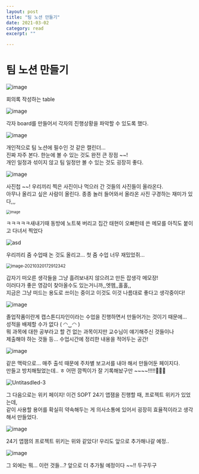 ```yaml
---
layout: post
title: "팀 노션 만들기" 
date: 2021-03-02
category: read 
excerpt: ""

---
```


# 팀 노션 만들기

![image](https://user-images.githubusercontent.com/28949235/111863724-9dca8500-89a0-11eb-988f-a6c30510334d.png)

회의록 작성하는 table

![image](https://user-images.githubusercontent.com/28949235/111863731-a91db080-89a0-11eb-88bc-f63c013ee4d8.png)

각자 board를 만들어서 각자의 진행상황을 파악할 수 있도록 했다.

![image](https://user-images.githubusercontent.com/28949235/111863763-c81c4280-89a0-11eb-9233-1616ebac5156.png)

개인적으로 팀 노션에 필수인 것 같은 캘린더...  
진짜 자주 본다. 한눈에 볼 수 있는 것도 완전 큰 장점 ~~!  
개인 일정과 섞이지 않고 팀 일정만 볼 수 있는 것도 굉장히 좋다.

![image](https://user-images.githubusercontent.com/28949235/111863811-fdc12b80-89a0-11eb-8e9e-4f29f98a955c.png)

사진첩 ~~! 우리끼리 찍은 사진이나 먹으러 간 것들의 사진들이 올라온다.  
아무나 올리고 싶은 사람이 올린다. 종종 놀러 들어와서 올라온 사진 구경하는 재미가 있다,,,

<img src="https://user-images.githubusercontent.com/28949235/111863864-4aa50200-89a1-11eb-86f5-f7baefb3e8eb.png" alt="image" style="zoom:67%; margin-left: auto; margin-right: auto; display: block;" />

ㅋㅋㅋㅋㅋ새내기때 동방에 노트북 버리고 집간 태현이 오빠한테 쓴 메모를 아직도 붙이고 다녀서 찍었다

<img src="https://user-images.githubusercontent.com/28949235/111863928-9ce62300-89a1-11eb-9dfd-7c60f96ef91b.png" alt="asd" style="margin-left: auto; margin-right: auto; display: block;" />

우리끼리 줌 수업때 논 것도 올리고... 첫 줌 수업 너무 재밌었쥐...

<img src="https://user-images.githubusercontent.com/28949235/111863965-d74fc000-89a1-11eb-8738-af3b5b97fa0f.png" alt="image-20210320172912342" style="zoom:80%; margin-left: auto; margin-right: auto; display: block;" />

갑자기 떠오른 생각들을 그냥 흘려보내지 않으려고 만든 잡생각 메모장!  
이러다가 좋은 영감이 찾아올수도 있는거니까,,엣헴,,홀홀,,  
지금은 그냥 떠드는 용도로 쓰이는 중이고 이것도 이것 나름대로 좋다고 생각중이다!

![image](https://user-images.githubusercontent.com/28949235/111864049-21d13c80-89a2-11eb-8441-9762cec529bf.png)

졸업작품이란게 캡스톤디자인이라는 수업을 진행하면서 만들어가는 것이기 때문에...  
성적을 배제할 수가 없다 ( ◠‿◠ )  
뭐 과목에 대한 공부라고 할 건 없는 과목이지만 교수님이 얘기해주신 것들이나  
제출해야 하는 것들 등... 수업시간에 정리한 내용을 적어두는 공간!

![image](https://user-images.githubusercontent.com/28949235/111864379-d28c0b80-89a3-11eb-90f5-254c74605268.png)

같은 맥락으로... 매주 출석 때문에 주차별 보고서를 내야 해서 만들어둔 페이지다.  
만들고 방치해뒀었는데.. ㅎ 어떤 깜찍이가 잘 기록해놨구만 ~~~~!!!!!👏👏💯

![Untitasdled-3](https://user-images.githubusercontent.com/28949235/111864154-b9368f80-89a2-11eb-8e1b-668835d6b5e6.png)

그 다음으로는 위키 페이지! 이건 SOPT 24기 앱잼을 진행할 때, 프로젝트 위키가 있었는데,  
같이 사용할 용어를 확실히 약속해두는 게 의사소통에 있어서 굉장히 효율적이라고 생각해서 만들었다.

![image](https://user-images.githubusercontent.com/28949235/111864162-c3f12480-89a2-11eb-9b79-2b65c9b410ba.png)

24기 앱잼의 프로젝트 위키는 위와 같았다! 우리도 앞으로 추가해나갈 예정..



<img src="https://user-images.githubusercontent.com/28949235/111864244-22b69e00-89a3-11eb-8176-1ae43bee28e4.png" alt="image" style="margin-left: auto; margin-right: auto; display: block;" />

그 외에는 뭐... 이런 것들...? 앞으로 더 추가될 예정이다 ~~!! 두구두구